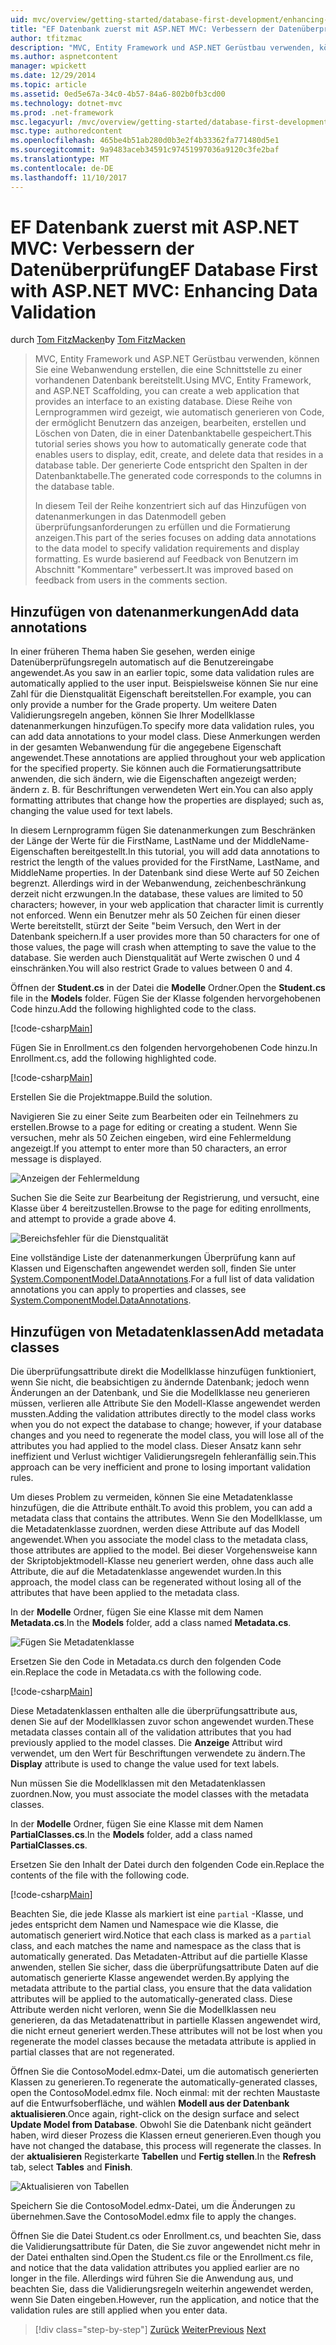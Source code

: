 ```yaml
---
uid: mvc/overview/getting-started/database-first-development/enhancing-data-validation
title: "EF Datenbank zuerst mit ASP.NET MVC: Verbessern der Datenüberprüfung | Microsoft Docs"
author: tfitzmac
description: "MVC, Entity Framework und ASP.NET Gerüstbau verwenden, können Sie eine Webanwendung erstellen, die eine Schnittstelle zu einer vorhandenen Datenbank bereitstellt. Dieses Lernprogramm Seri..."
ms.author: aspnetcontent
manager: wpickett
ms.date: 12/29/2014
ms.topic: article
ms.assetid: 0ed5e67a-34c0-4b57-84a6-802b0fb3cd00
ms.technology: dotnet-mvc
ms.prod: .net-framework
msc.legacyurl: /mvc/overview/getting-started/database-first-development/enhancing-data-validation
msc.type: authoredcontent
ms.openlocfilehash: 465be4b51ab280d0b3e2f4b33362fa771480d5e1
ms.sourcegitcommit: 9a9483aceb34591c97451997036a9120c3fe2baf
ms.translationtype: MT
ms.contentlocale: de-DE
ms.lasthandoff: 11/10/2017
---
```

<a name="ef-database-first-with-aspnet-mvc-enhancing-data-validation"></a><span data-ttu-id="43723-104">EF Datenbank zuerst mit ASP.NET MVC: Verbessern der Datenüberprüfung</span><span class="sxs-lookup"><span data-stu-id="43723-104">EF Database First with ASP.NET MVC: Enhancing Data Validation</span></span>
====================
<span data-ttu-id="43723-105">durch [Tom FitzMacken](https://github.com/tfitzmac)</span><span class="sxs-lookup"><span data-stu-id="43723-105">by [Tom FitzMacken](https://github.com/tfitzmac)</span></span>

> <span data-ttu-id="43723-106">MVC, Entity Framework und ASP.NET Gerüstbau verwenden, können Sie eine Webanwendung erstellen, die eine Schnittstelle zu einer vorhandenen Datenbank bereitstellt.</span><span class="sxs-lookup"><span data-stu-id="43723-106">Using MVC, Entity Framework, and ASP.NET Scaffolding, you can create a web application that provides an interface to an existing database.</span></span> <span data-ttu-id="43723-107">Diese Reihe von Lernprogrammen wird gezeigt, wie automatisch generieren von Code, der ermöglicht Benutzern das anzeigen, bearbeiten, erstellen und Löschen von Daten, die in einer Datenbanktabelle gespeichert.</span><span class="sxs-lookup"><span data-stu-id="43723-107">This tutorial series shows you how to automatically generate code that enables users to display, edit, create, and delete data that resides in a database table.</span></span> <span data-ttu-id="43723-108">Der generierte Code entspricht den Spalten in der Datenbanktabelle.</span><span class="sxs-lookup"><span data-stu-id="43723-108">The generated code corresponds to the columns in the database table.</span></span>
> 
> <span data-ttu-id="43723-109">In diesem Teil der Reihe konzentriert sich auf das Hinzufügen von datenanmerkungen in das Datenmodell geben überprüfungsanforderungen zu erfüllen und die Formatierung anzeigen.</span><span class="sxs-lookup"><span data-stu-id="43723-109">This part of the series focuses on adding data annotations to the data model to specify validation requirements and display formatting.</span></span> <span data-ttu-id="43723-110">Es wurde basierend auf Feedback von Benutzern im Abschnitt "Kommentare" verbessert.</span><span class="sxs-lookup"><span data-stu-id="43723-110">It was improved based on feedback from users in the comments section.</span></span>


## <a name="add-data-annotations"></a><span data-ttu-id="43723-111">Hinzufügen von datenanmerkungen</span><span class="sxs-lookup"><span data-stu-id="43723-111">Add data annotations</span></span>

<span data-ttu-id="43723-112">In einer früheren Thema haben Sie gesehen, werden einige Datenüberprüfungsregeln automatisch auf die Benutzereingabe angewendet.</span><span class="sxs-lookup"><span data-stu-id="43723-112">As you saw in an earlier topic, some data validation rules are automatically applied to the user input.</span></span> <span data-ttu-id="43723-113">Beispielsweise können Sie nur eine Zahl für die Dienstqualität Eigenschaft bereitstellen.</span><span class="sxs-lookup"><span data-stu-id="43723-113">For example, you can only provide a number for the Grade property.</span></span> <span data-ttu-id="43723-114">Um weitere Daten Validierungsregeln angeben, können Sie Ihrer Modellklasse datenanmerkungen hinzufügen.</span><span class="sxs-lookup"><span data-stu-id="43723-114">To specify more data validation rules, you can add data annotations to your model class.</span></span> <span data-ttu-id="43723-115">Diese Anmerkungen werden in der gesamten Webanwendung für die angegebene Eigenschaft angewendet.</span><span class="sxs-lookup"><span data-stu-id="43723-115">These annotations are applied throughout your web application for the specified property.</span></span> <span data-ttu-id="43723-116">Sie können auch die Formatierungsattribute anwenden, die sich ändern, wie die Eigenschaften angezeigt werden; ändern z. B. für Beschriftungen verwendeten Wert ein.</span><span class="sxs-lookup"><span data-stu-id="43723-116">You can also apply formatting attributes that change how the properties are displayed; such as, changing the value used for text labels.</span></span>

<span data-ttu-id="43723-117">In diesem Lernprogramm fügen Sie datenanmerkungen zum Beschränken der Länge der Werte für die FirstName, LastName und der MiddleName-Eigenschaften bereitgestellt.</span><span class="sxs-lookup"><span data-stu-id="43723-117">In this tutorial, you will add data annotations to restrict the length of the values provided for the FirstName, LastName, and MiddleName properties.</span></span> <span data-ttu-id="43723-118">In der Datenbank sind diese Werte auf 50 Zeichen begrenzt. Allerdings wird in der Webanwendung, zeichenbeschränkung derzeit nicht erzwungen.</span><span class="sxs-lookup"><span data-stu-id="43723-118">In the database, these values are limited to 50 characters; however, in your web application that character limit is currently not enforced.</span></span> <span data-ttu-id="43723-119">Wenn ein Benutzer mehr als 50 Zeichen für einen dieser Werte bereitstellt, stürzt der Seite "beim Versuch, den Wert in der Datenbank speichern.</span><span class="sxs-lookup"><span data-stu-id="43723-119">If a user provides more than 50 characters for one of those values, the page will crash when attempting to save the value to the database.</span></span> <span data-ttu-id="43723-120">Sie werden auch Dienstqualität auf Werte zwischen 0 und 4 einschränken.</span><span class="sxs-lookup"><span data-stu-id="43723-120">You will also restrict Grade to values between 0 and 4.</span></span>

<span data-ttu-id="43723-121">Öffnen der **Student.cs** in der Datei die **Modelle** Ordner.</span><span class="sxs-lookup"><span data-stu-id="43723-121">Open the **Student.cs** file in the **Models** folder.</span></span> <span data-ttu-id="43723-122">Fügen Sie der Klasse folgenden hervorgehobenen Code hinzu.</span><span class="sxs-lookup"><span data-stu-id="43723-122">Add the following highlighted code to the class.</span></span>

[!code-csharp[Main](enhancing-data-validation/samples/sample1.cs?highlight=5,15,17,20)]

<span data-ttu-id="43723-123">Fügen Sie in Enrollment.cs den folgenden hervorgehobenen Code hinzu.</span><span class="sxs-lookup"><span data-stu-id="43723-123">In Enrollment.cs, add the following highlighted code.</span></span>

[!code-csharp[Main](enhancing-data-validation/samples/sample2.cs?highlight=5,10)]

<span data-ttu-id="43723-124">Erstellen Sie die Projektmappe.</span><span class="sxs-lookup"><span data-stu-id="43723-124">Build the solution.</span></span>

<span data-ttu-id="43723-125">Navigieren Sie zu einer Seite zum Bearbeiten oder ein Teilnehmers zu erstellen.</span><span class="sxs-lookup"><span data-stu-id="43723-125">Browse to a page for editing or creating a student.</span></span> <span data-ttu-id="43723-126">Wenn Sie versuchen, mehr als 50 Zeichen eingeben, wird eine Fehlermeldung angezeigt.</span><span class="sxs-lookup"><span data-stu-id="43723-126">If you attempt to enter more than 50 characters, an error message is displayed.</span></span>

![Anzeigen der Fehlermeldung](enhancing-data-validation/_static/image1.png)

<span data-ttu-id="43723-128">Suchen Sie die Seite zur Bearbeitung der Registrierung, und versucht, eine Klasse über 4 bereitzustellen.</span><span class="sxs-lookup"><span data-stu-id="43723-128">Browse to the page for editing enrollments, and attempt to provide a grade above 4.</span></span>

![Bereichsfehler für die Dienstqualität](enhancing-data-validation/_static/image2.png)

<span data-ttu-id="43723-130">Eine vollständige Liste der datenanmerkungen Überprüfung kann auf Klassen und Eigenschaften angewendet werden soll, finden Sie unter [System.ComponentModel.DataAnnotations](https://msdn.microsoft.com/en-us/library/system.componentmodel.dataannotations.aspx).</span><span class="sxs-lookup"><span data-stu-id="43723-130">For a full list of data validation annotations you can apply to properties and classes, see [System.ComponentModel.DataAnnotations](https://msdn.microsoft.com/en-us/library/system.componentmodel.dataannotations.aspx).</span></span>

## <a name="add-metadata-classes"></a><span data-ttu-id="43723-131">Hinzufügen von Metadatenklassen</span><span class="sxs-lookup"><span data-stu-id="43723-131">Add metadata classes</span></span>

<span data-ttu-id="43723-132">Die überprüfungsattribute direkt die Modellklasse hinzufügen funktioniert, wenn Sie nicht, die beabsichtigen zu ändernde Datenbank; jedoch wenn Änderungen an der Datenbank, und Sie die Modellklasse neu generieren müssen, verlieren alle Attribute Sie den Modell-Klasse angewendet werden mussten.</span><span class="sxs-lookup"><span data-stu-id="43723-132">Adding the validation attributes directly to the model class works when you do not expect the database to change; however, if your database changes and you need to regenerate the model class, you will lose all of the attributes you had applied to the model class.</span></span> <span data-ttu-id="43723-133">Dieser Ansatz kann sehr ineffizient und Verlust wichtiger Validierungsregeln fehleranfällig sein.</span><span class="sxs-lookup"><span data-stu-id="43723-133">This approach can be very inefficient and prone to losing important validation rules.</span></span>

<span data-ttu-id="43723-134">Um dieses Problem zu vermeiden, können Sie eine Metadatenklasse hinzufügen, die die Attribute enthält.</span><span class="sxs-lookup"><span data-stu-id="43723-134">To avoid this problem, you can add a metadata class that contains the attributes.</span></span> <span data-ttu-id="43723-135">Wenn Sie den Modellklasse, um die Metadatenklasse zuordnen, werden diese Attribute auf das Modell angewendet.</span><span class="sxs-lookup"><span data-stu-id="43723-135">When you associate the model class to the metadata class, those attributes are applied to the model.</span></span> <span data-ttu-id="43723-136">Bei dieser Vorgehensweise kann der Skriptobjektmodell-Klasse neu generiert werden, ohne dass auch alle Attribute, die auf die Metadatenklasse angewendet wurden.</span><span class="sxs-lookup"><span data-stu-id="43723-136">In this approach, the model class can be regenerated without losing all of the attributes that have been applied to the metadata class.</span></span>

<span data-ttu-id="43723-137">In der **Modelle** Ordner, fügen Sie eine Klasse mit dem Namen **Metadata.cs**.</span><span class="sxs-lookup"><span data-stu-id="43723-137">In the **Models** folder, add a class named **Metadata.cs**.</span></span>

![Fügen Sie Metadatenklasse](enhancing-data-validation/_static/image3.png)

<span data-ttu-id="43723-139">Ersetzen Sie den Code in Metadata.cs durch den folgenden Code ein.</span><span class="sxs-lookup"><span data-stu-id="43723-139">Replace the code in Metadata.cs with the following code.</span></span>

[!code-csharp[Main](enhancing-data-validation/samples/sample3.cs)]

<span data-ttu-id="43723-140">Diese Metadatenklassen enthalten alle die überprüfungsattribute aus, denen Sie auf der Modellklassen zuvor schon angewendet wurden.</span><span class="sxs-lookup"><span data-stu-id="43723-140">These metadata classes contain all of the validation attributes that you had previously applied to the model classes.</span></span> <span data-ttu-id="43723-141">Die **Anzeige** Attribut wird verwendet, um den Wert für Beschriftungen verwendete zu ändern.</span><span class="sxs-lookup"><span data-stu-id="43723-141">The **Display** attribute is used to change the value used for text labels.</span></span>

<span data-ttu-id="43723-142">Nun müssen Sie die Modellklassen mit den Metadatenklassen zuordnen.</span><span class="sxs-lookup"><span data-stu-id="43723-142">Now, you must associate the model classes with the metadata classes.</span></span>

<span data-ttu-id="43723-143">In der **Modelle** Ordner, fügen Sie eine Klasse mit dem Namen **PartialClasses.cs**.</span><span class="sxs-lookup"><span data-stu-id="43723-143">In the **Models** folder, add a class named **PartialClasses.cs**.</span></span>

<span data-ttu-id="43723-144">Ersetzen Sie den Inhalt der Datei durch den folgenden Code ein.</span><span class="sxs-lookup"><span data-stu-id="43723-144">Replace the contents of the file with the following code.</span></span>

[!code-csharp[Main](enhancing-data-validation/samples/sample4.cs)]

<span data-ttu-id="43723-145">Beachten Sie, die jede Klasse als markiert ist eine `partial` -Klasse, und jedes entspricht dem Namen und Namespace wie die Klasse, die automatisch generiert wird.</span><span class="sxs-lookup"><span data-stu-id="43723-145">Notice that each class is marked as a `partial` class, and each matches the name and namespace as the class that is automatically generated.</span></span> <span data-ttu-id="43723-146">Das Metadaten-Attribut auf die partielle Klasse anwenden, stellen Sie sicher, dass die überprüfungsattribute Daten auf die automatisch generierte Klasse angewendet werden.</span><span class="sxs-lookup"><span data-stu-id="43723-146">By applying the metadata attribute to the partial class, you ensure that the data validation attributes will be applied to the automatically-generated class.</span></span> <span data-ttu-id="43723-147">Diese Attribute werden nicht verloren, wenn Sie die Modellklassen neu generieren, da das Metadatenattribut in partielle Klassen angewendet wird, die nicht erneut generiert werden.</span><span class="sxs-lookup"><span data-stu-id="43723-147">These attributes will not be lost when you regenerate the model classes because the metadata attribute is applied in partial classes that are not regenerated.</span></span>

<span data-ttu-id="43723-148">Öffnen Sie die ContosoModel.edmx-Datei, um die automatisch generierten Klassen zu generieren.</span><span class="sxs-lookup"><span data-stu-id="43723-148">To regenerate the automatically-generated classes, open the ContosoModel.edmx file.</span></span> <span data-ttu-id="43723-149">Noch einmal: mit der rechten Maustaste auf die Entwurfsoberfläche, und wählen **Modell aus der Datenbank aktualisieren**.</span><span class="sxs-lookup"><span data-stu-id="43723-149">Once again, right-click on the design surface and select **Update Model from Database**.</span></span> <span data-ttu-id="43723-150">Obwohl Sie die Datenbank nicht geändert haben, wird dieser Prozess die Klassen erneut generieren.</span><span class="sxs-lookup"><span data-stu-id="43723-150">Even though you have not changed the database, this process will regenerate the classes.</span></span> <span data-ttu-id="43723-151">In der **aktualisieren** Registerkarte **Tabellen** und **Fertig stellen**.</span><span class="sxs-lookup"><span data-stu-id="43723-151">In the **Refresh** tab, select **Tables** and **Finish**.</span></span>

![Aktualisieren von Tabellen](enhancing-data-validation/_static/image4.png)

<span data-ttu-id="43723-153">Speichern Sie die ContosoModel.edmx-Datei, um die Änderungen zu übernehmen.</span><span class="sxs-lookup"><span data-stu-id="43723-153">Save the ContosoModel.edmx file to apply the changes.</span></span>

<span data-ttu-id="43723-154">Öffnen Sie die Datei Student.cs oder Enrollment.cs, und beachten Sie, dass die Validierungsattribute für Daten, die Sie zuvor angewendet nicht mehr in der Datei enthalten sind.</span><span class="sxs-lookup"><span data-stu-id="43723-154">Open the Student.cs file or the Enrollment.cs file, and notice that the data validation attributes you applied earlier are no longer in the file.</span></span> <span data-ttu-id="43723-155">Allerdings wird führen Sie die Anwendung aus, und beachten Sie, dass die Validierungsregeln weiterhin angewendet werden, wenn Sie Daten eingeben.</span><span class="sxs-lookup"><span data-stu-id="43723-155">However, run the application, and notice that the validation rules are still applied when you enter data.</span></span>

>[!div class="step-by-step"]
<span data-ttu-id="43723-156">[Zurück](customizing-a-view.md)
[Weiter](publish-to-azure.md)</span><span class="sxs-lookup"><span data-stu-id="43723-156">[Previous](customizing-a-view.md)
[Next](publish-to-azure.md)</span></span>

